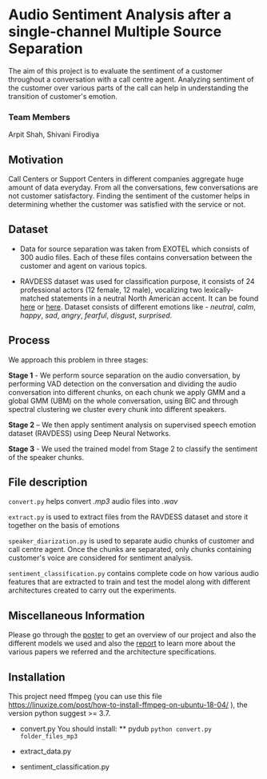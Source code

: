 # Audio Sentiment Analysis after a single-channel Multiple Source Separation

The aim of this project is to evaluate the sentiment of a customer throughout a conversation with a call centre agent. Analyzing sentiment of the customer over various parts of the call can help in understanding the transition of customer's emotion.

### Team Members

Arpit Shah, Shivani Firodiya

## Motivation

Call Centers or Support Centers in different companies aggregate huge amount of data everyday. From all the conversations, few conversations are not customer satisfactory. Finding the sentiment of the customer helps in determining whether the customer was satisfied with the service or not. 

## Dataset

* Data for source separation was taken from EXOTEL which consists of 300 audio files. Each of these files contains conversation between the customer and agent on various topics.

* RAVDESS dataset was used for classification purpose, it consists of 24 professional actors (12 female, 12 male), vocalizing two lexically-matched statements in a neutral North American accent. It can be found [here](https://www.kaggle.com/uwrfkaggler/ravdess-emotional-speech-audio) or [here](https://smartlaboratory.org/ravdess/). Dataset consists of different emotions like -  *neutral*, *calm*, *happy*, *sad*, *angry*, *fearful*, *disgust*, *surprised*.

## Process

We approach this problem in three stages:

**Stage 1** - We perform source separation on the audio conversation, by performing VAD detection on the conversation and dividing the audio conversation into different chunks, on each chunk we apply GMM and a global GMM (UBM) on the whole conversation, using BIC and through spectral clustering we cluster every chunk into different speakers.

**Stage 2** – We then apply sentiment analysis on supervised speech emotion dataset (RAVDESS) using Deep Neural Networks.

**Stage 3** - We used the trained model from Stage 2 to classify the sentiment of the speaker chunks.

## File description

`convert.py` helps convert *.mp3* audio files into *.wav*

`extract.py` is used to extract files from the RAVDESS dataset and store it together on the basis of emotions

`speaker_diarization.py` is used to separate audio chunks of customer and call centre agent. Once the chunks are separated, only chunks containing customer's voice are considered for sentiment analysis.

`sentiment_classification.py` contains complete code on how various audio features that are extracted to train and test the model along with different architectures created to carry out the experiments.

## Miscellaneous Information

Please go through the [poster]() to get an overview of our project and also the different models we used and also the [report]() to learn more about the various papers we referred and the architecture specifications.

## Installation
This project need ffmpeg (you can use this file https://linuxize.com/post/how-to-install-ffmpeg-on-ubuntu-18-04/ ), the version python suggest >= 3.7.

* convert.py
    You should install:
    ** pydub
    `python convert.py folder_files_mp3`

* extract_data.py

* sentiment_classification.py

    
